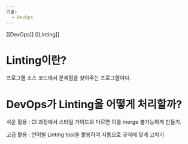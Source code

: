 ```yaml
---
기술:
  - DevOps
---
```

[[DevOps]] [[Linting]]
# Linting이란?

프로그램 소스 코드에서 문제점을 찾아주는 프로그램이다.

# DevOps가 Linting을 어떻게 처리할까?

쉬운 활용 : CI 과정에서 스타일 가이드와 다르면 이를 merge 불가능하게 만들기.

고급 활용 : 언어별 Linting tool을 활용하여 자동으로 규칙에 맞게 고치기